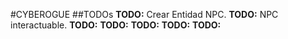 #CYBEROGUE
##TODOs
**TODO:** Crear Entidad NPC.
**TODO:** NPC interactuable.
**TODO:** 
**TODO:** 
**TODO:** 
**TODO:** 
**TODO:** 